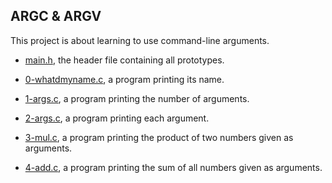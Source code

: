 ## ARGC & ARGV

This project is about learning to use command-line arguments.

* [main.h](), the header file containing all prototypes.

* [0-whatdmyname.c](https://github.com/gwendalminguy/holbertonschool-low_level_programming/blob/main/argc_argv/0-whatsmyname.c), a program printing its name.

* [1-args.c](https://github.com/gwendalminguy/holbertonschool-low_level_programming/blob/main/argc_argv/1-args.c), a program printing the number of arguments.

* [2-args.c](https://github.com/gwendalminguy/holbertonschool-low_level_programming/blob/main/argc_argv/2-args.c), a program printing each argument.

* [3-mul.c](https://github.com/gwendalminguy/holbertonschool-low_level_programming/blob/main/argc_argv/3-mul.c), a program printing the product of two numbers given as arguments.

* [4-add.c](https://github.com/gwendalminguy/holbertonschool-low_level_programming/blob/main/argc_argv/4-add.c), a program printing the sum of all numbers given as arguments.

